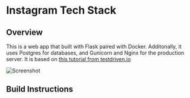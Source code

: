 # Instagram Tech Stack

## Overview

This is a web app that built with Flask paired with Docker. Additonally, it uses Postgres for databases, and Gunicorn and Nginx for the production server. It is based on [this tutorial from testdriven.io](https://testdriven.io/blog/dockerizing-flask-with-postgres-gunicorn-and-nginx/)

![Screenshot](output.gif)


## Build Instructions






